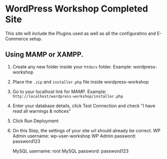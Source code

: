 # WordPress Workshop Completed Site

This site will include the Plugins used as well as all the configuratino and E-Commerce setup.


## Using MAMP or XAMPP.

1. Create any new folder inside your `htdocs` folder. Example: wordpress-workshop
2. Place the `.zip` and `installer.php` file inside wordpress-workshop
3. Go to your localhost link for MAMP. Example: `http://localhost/wordpress-workshop/installer.php`
4. Enter your database details, click Test Connection and check "I have read all warnings & notices"
5. Click Run Deployment
6. On this Step, the settings of your site url should already be correct. 
   WP Admin username: wp-user-workshop
   WP Admin password: password123
   
   MySQL username: root
   MySQL password: password123
